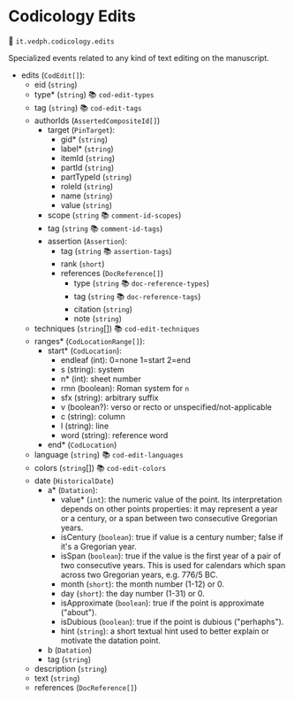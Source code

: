 # Codicology Edits

🔑 `it.vedph.codicology.edits`

Specialized events related to any kind of text editing on the manuscript.

- edits (`CodEdit[]`):
  - eid (`string`)
  - type\* (`string`) 📚 `cod-edit-types`
  - tag (`string`) 📚 `cod-edit-tags`
  - authorIds (`AssertedCompositeId[]`)
    - target (`PinTarget`):
      - gid\* (`string`)
      - label\* (`string`)
      - itemId (`string`)
      - partId (`string`)
      - partTypeId (`string`)
      - roleId (`string`)
      - name (`string`)
      - value (`string`)
    - scope (`string` 📚 `comment-id-scopes`)
    - tag (`string` 📚 `comment-id-tags`)
    - assertion (`Assertion`):
      - tag (`string` 📚 `assertion-tags`)
      - rank (`short`)
      - references (`DocReference[]`)
        - type (`string` 📚 `doc-reference-types`)
        - tag (`string` 📚 `doc-reference-tags`)
        - citation (`string`)
        - note (`string`)
  - techniques (`string`[]) 📚 `cod-edit-techniques`
  - ranges\* (`CodLocationRange[]`):
    - start\* (`CodLocation`):
      - endleaf (int): 0=none 1=start 2=end
      - s (string): system
      - n\* (int): sheet number
      - rmn (boolean): Roman system for `n`
      - sfx (string): arbitrary suffix
      - v (boolean?): verso or recto or unspecified/not-applicable
      - c (string): column
      - l (string): line
      - word (string): reference word
    - end\* (`CodLocation`)
  - language (`string`) 📚 `cod-edit-languages`
  - colors (`string`[]) 📚 `cod-edit-colors`
  - date (`HistoricalDate`)
    - a* (`Datation`):
      - value* (`int`): the numeric value of the point. Its interpretation depends on other points properties: it may represent a year or a century, or a span between two consecutive Gregorian years.
      - isCentury (`boolean`): true if value is a century number; false if it's a Gregorian year.
      - isSpan (`boolean`): true if the value is the first year of a pair of two consecutive years. This is used for calendars which span across two Gregorian years, e.g. 776/5 BC.
      - month (`short`): the month number (1-12) or 0.
      - day (`short`): the day number (1-31) or 0.
      - isApproximate (`boolean`): true if the point is approximate ("about").
      - isDubious (`boolean`): true if the point is dubious ("perhaphs").
      - hint (`string`): a short textual hint used to better explain or motivate the datation point.
    - b (`Datation`)
    - tag (`string`)
  - description (`string`)
  - text (`string`)
  - references (`DocReference[]`)
